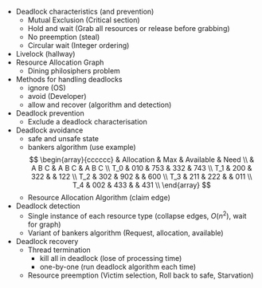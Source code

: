 - Deadlock characteristics (and prevention)
    - Mutual Exclusion (Critical section)
    - Hold and wait (Grab all resources or release before grabbing)
    - No preemption (steal)
    - Circular wait (Integer ordering)
- Livelock (hallway)
- Resource Allocation Graph
    - Dining philosiphers problem
- Methods for handling deadlocks
    - ignore (OS)
    - avoid (Developer)
    - allow and recover (algorithm and detection)
- Deadlock prevention
    - Exclude a deadlock characterisation
- Deadlock avoidance
    - safe and unsafe state
    - bankers algorithm (use example)
$$
\begin{array}{cccccc}
& Allocation & Max & Available & Need \\
& A B C & A B C & A B C \\
T_0 & 010 & 753 & 332 & 743 \\
T_1 & 200 & 322 & & 122 \\
T_2 & 302 & 902 & & 600 \\
T_3 & 211 & 222 & & 011 \\
T_4 & 002 & 433 & & 431 \\ 
\end{array}
$$
    - Resource Allocation Algorithm (claim edge)
- Deadlock detection
    - Single instance of each resource type (collapse edges, $O(n^2)$, wait for graph)
    - Variant of bankers algorithm (Request, allocation, available)
- Deadlock recovery
    - Thread termination
        - kill all in deadlock (lose of processing time)
        - one-by-one (run deadlock algorithm each time)
    - Resource preemption (Victim selection, Roll back to safe, Starvation)